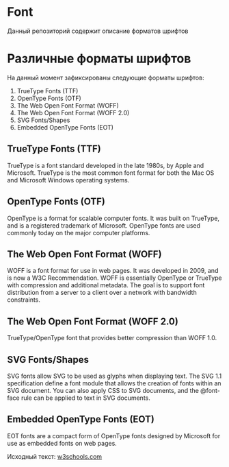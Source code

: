 # Font

Данный репозиторий содержит описание форматов шрифтов

# Различные форматы шрифтов

На данный момент зафиксированы следующие форматы шрифтов:
1. TrueType Fonts (TTF)
2. OpenType Fonts (OTF)
3. The Web Open Font Format (WOFF)
4. The Web Open Font Format (WOFF 2.0)
5. SVG Fonts/Shapes
6. Embedded OpenType Fonts (EOT)

## TrueType Fonts (TTF)

TrueType is a font standard developed in the late 1980s, by Apple and Microsoft. TrueType is the most common font format for both the Mac OS and Microsoft Windows operating systems.

## OpenType Fonts (OTF)

OpenType is a format for scalable computer fonts. It was built on TrueType, and is a registered trademark of Microsoft. OpenType fonts are used commonly today on the major computer platforms.

## The Web Open Font Format (WOFF)

WOFF is a font format for use in web pages. It was developed in 2009, and is now a W3C Recommendation. WOFF is essentially OpenType or TrueType with compression and additional metadata. The goal is to support font distribution from a server to a client over a network with bandwidth constraints.

## The Web Open Font Format (WOFF 2.0)

TrueType/OpenType font that provides better compression than WOFF 1.0.

## SVG Fonts/Shapes

SVG fonts allow SVG to be used as glyphs when displaying text. The SVG 1.1 specification define a font module that allows the creation of fonts within an SVG document. You can also apply CSS to SVG documents, and the @font-face rule can be applied to text in SVG documents.

## Embedded OpenType Fonts (EOT)

EOT fonts are a compact form of OpenType fonts designed by Microsoft for use as embedded fonts on web pages.

Исходный текст: [w3schools.com](https://www.w3schools.com/css/css3_fonts.asp)
